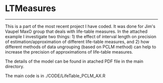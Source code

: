 # LTMeasures
___________________________

This is a part of the most recent project I have coded. It was done for Jim's Vaupel MaxO group that deals with life-table measures. In the attached example I investigate two things: 1) the effect of interval length on precision of estimation/approximation of different life-table measures, and 2) how different methods of data ungrouping (based on PCLM method) can help to increase the precision of approximations of life-table measures.

The details of the model can be found in atached PDF file in the main directory.

The main code is in ./CODE/LifeTable_PCLM_AX.R
